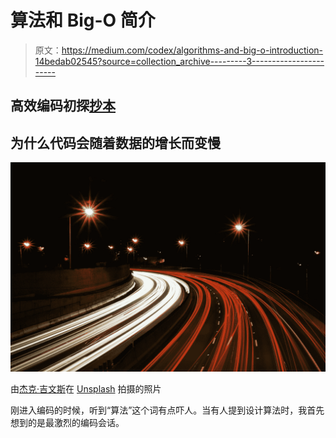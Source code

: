 # 算法和 Big-O 简介

> 原文：<https://medium.com/codex/algorithms-and-big-o-introduction-14bedab02545?source=collection_archive---------3----------------------->

## 高效编码初探[抄本](http://medium.com/codex)

## 为什么代码会随着数据的增长而变慢

![](img/286672a1fb1e626ffdd86ac08ba8cc05.png)

由[杰克·吉文斯](https://unsplash.com/@jakegivens?utm_source=medium&utm_medium=referral)在 [Unsplash](https://unsplash.com?utm_source=medium&utm_medium=referral) 拍摄的照片

刚进入编码的时候，听到“算法”这个词有点吓人。当有人提到设计算法时，我首先想到的是最激烈的编码会话。